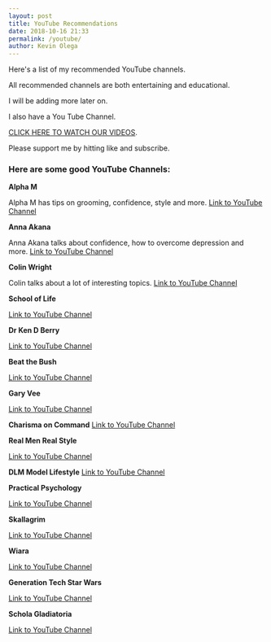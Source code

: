 ```yaml
--- 
layout: post 
title: YouTube Recommendations
date: 2018-10-16 21:33
permalink: /youtube/ 
author: Kevin Olega 
--- 
```

Here's a list of my recommended YouTube channels.

All recommended channels are both entertaining and educational.

I will be adding more later on.

I also have a You Tube Channel.

[CLICK HERE TO WATCH OUR VIDEOS](https://www.youtube.com/user/CCTTshow).

Please support me by hitting like and subscribe.

### Here are some good YouTube Channels:

**Alpha M**

Alpha M has tips on grooming, confidence, style and more.
[Link to YouTube Channel](https://www.youtube.com/user/AlphaMconsulting)

**Anna Akana**

Anna Akana talks about confidence, how to overcome depression and more.
[Link to YouTube Channel](https://www.youtube.com/user/AnnaAkana)

**Colin Wright**

Colin talks about a lot of interesting topics.
[Link to YouTube Channel](https://www.youtube.com/user/colinismyname) 

**School of Life**

[Link to YouTube Channel](https://www.youtube.com/user/schooloflifechannel)

**Dr Ken D Berry**

[Link to YouTube Channel](https://www.youtube.com/user/KenDBerry)

**Beat the Bush**

[Link to YouTube Channel](https://www.youtube.com/user/TheBeatTheBush)

**Gary Vee**

[Link to YouTube Channel](https://www.youtube.com/user/GaryVaynerchuk)

**Charisma on Command**
[Link to YouTube Channel](https://www.youtube.com/user/charismaoncommand)

**Real Men Real Style**

[Link to YouTube Channel](https://www.youtube.com/user/RealMenRealStyle)

**DLM Model Lifestyle**
[Link to YouTube Channel](https://www.youtube.com/channel/UC07qAfGd_Tqu8xRG6yPtw3A)

**Practical Psychology**

[Link to YouTube Channel](https://www.youtube.com/channel/UCir93b_ftqInEaDpsWYbo_g)

**Skallagrim**

[Link to YouTube Channel](https://www.youtube.com/user/SkallagrimNilsson)

**Wiara**

[Link to YouTube Channel](https://www.youtube.com/user/justtanui)

**Generation Tech Star Wars**

[Link to YouTube Channel](https://www.youtube.com/channel/UCvHdYD2Qchr9RFJTgIPIuDw)

**Schola Gladiatoria**

[Link to YouTube Channel](https://www.youtube.com/user/scholagladiatoria)
